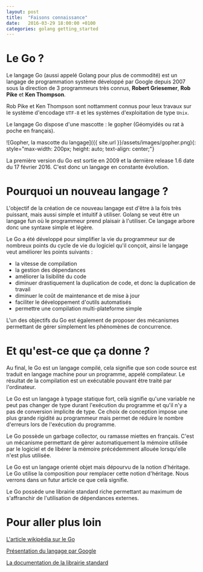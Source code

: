 ```yaml
---
layout: post
title:  "Faisons connaissance"
date:   2016-03-29 18:00:00 +0100
categories: golang getting_started
---
```


# Le Go ?

Le langage Go (aussi appelé Golang pour plus de commodité) est un langage de programmation système développé par Google depuis 2007 sous la direction de 3 programmeurs très connus, **Robert Griesemer**, **Rob Pike** et **Ken Thompson**.

Rob Pike et Ken Thompson sont nottamment connus pour leux travaux sur le système d'encodage `UTF-8` et les systèmes d'exploitation de type `Unix`.

Le langage Go dispose d'une mascotte : le gopher (Géomyidés ou rat à poche en français).

![Gopher, la mascotte du langage]({{ site.url }}/assets/images/gopher.png){: style="max-width: 200px; height: auto; text-align: center;"}

La première version du Go est sortie en 2009 et la dernière release 1.6 date du 17 février 2016. C'est donc un langage en constante évolution.

# Pourquoi un nouveau langage ?

L'objectif de la création de ce nouveau langage est d'être à la fois très puissant, mais aussi simple et intuitif à utiliser. Golang se veut être un langage fun où le programmeur prend plaisair à l'utiliser. Ce langage arbore donc une syntaxe simple et légère.

Le Go a été développé pour simplifier la vie du programmeur sur de nombreux points du cycle de vie du logiciel qu'il conçoit, ainsi le langage veut améliorer les points suivants :

  + la vitesse de compilation
  + la gestion des dépendances
  + améliorer la lisibilité du code
  + diminuer drastiquement la duplication de code, et donc la duplication de travail
  + diminuer le coût de maintenance et de mise à jour
  + faciliter le développement d'outils automatisés
  + permettre une compilation multi-plateforme simple

L'un des objectifs du Go est également de proposer des mécanismes permettant de gérer simplement les phénomènes de concurrence.

# Et qu'est-ce que ça donne ?

Au final, le Go est un langage compilé, cela signifie que son code source est traduit en langage machine pour un programme, appelé compilateur. Le résultat de la compilation est un exécutable pouvant être traité par l'ordinateur.

Le Go est un langage à typage statique fort, celà signifie qu'une variable ne peut pas changer de type durant l'exécution du programme et qu'il n'y a pas de conversion implicite de type. Ce choix de conception impose une plus grande rigidité au programmeur mais permet de réduire le nombre d'erreurs lors de l'exécution du programme.

Le Go possède un garbage collector, ou ramasse miettes en français. C'est un mécanisme permettant de gérer automatiquement la mémoire utilisée par le logiciel et de libérer la mémoire précédemment allouée lorsqu'elle n'est plus utilisée.

Le Go est un langage orienté objet mais dépourvu de la notion d'héritage. Le Go utilise la composition pour remplacer cette notion d'héritage. Nous verrons dans un futur article ce que celà signifie.

Le Go possède une librairie standard riche permettant au maximum de s'affranchir de l'utilisation de dépendances externes.

# Pour aller plus loin
[L'article wikipédia sur le Go](https://en.wikipedia.org/wiki/Go_(programming_language))

[Présentation du langage par Google](https://talks.golang.org/2012/splash.article)

[La documentation de la librairie standard](https://golang.org/pkg/)

